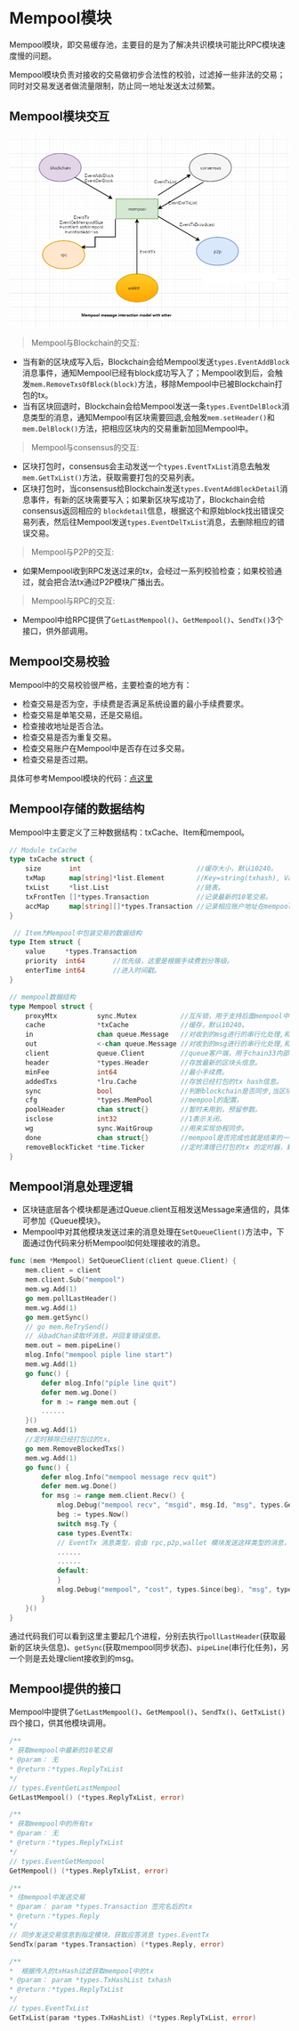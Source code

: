 # Mempool模块
Mempool模块，即交易缓存池，主要目的是为了解决共识模块可能比RPC模块速度慢的问题。

Mempool模块负责对接收的交易做初步合法性的校验，过滤掉一些非法的交易；同时对交易发送者做流量限制，防止同一地址发送太过频繁。

## Mempool模块交互

![Mempool模块交互](../../../../picture/Mempool_Template_interaction.png)

> Mempool与Blockchain的交互:

- 当有新的区块成写入后，Blockchain会给Mempool发送`types.EventAddBlock`消息事件，通知Mempool已经有block成功写入了；Mempool收到后，会触发`mem.RemoveTxsOfBlock(block)`方法，移除Mempool中已被Blockchain打包的tx。
- 当有区块回退时，Blockchain会给Mempool发送一条`types.EventDelBlock`消息类型的消息，通知Mempool有区块需要回退,会触发`mem.setHeader()`和`mem.DelBlock()`方法，把相应区块内的交易重新加回Mempool中。

> Mempool与consensus的交互:

- 区块打包时，consensus会主动发送一个`types.EventTxList`消息去触发`mem.GetTxList()`方法，获取需要打包的交易列表。
- 区块打包时，当consensus给Blockchain发送`types.EventAddBlockDetail`消息事件，有新的区块需要写入；如果新区块写成功了，Blockchain会给consensus返回相应的     `blockdetail`信息，根据这个和原始block找出错误交易列表，然后往Mempool发送`types.EventDelTxList`消息，去删除相应的错误交易。

> Mempool与P2P的交互:

- 如果Mempool收到RPC发送过来的tx，会经过一系列校验检查；如果校验通过，就会把合法tx通过P2P模块广播出去。

> Mempool与RPC的交互:

- Mempool中给RPC提供了`GetLastMempool()`、`GetMempool()`、`SendTx()`3个接口，供外部调用。

## Mempool交易校验

Mempool中的交易校验很严格，主要检查的地方有：

- 检查交易是否为空，手续费是否满足系统设置的最小手续费要求。
- 检查交易是单笔交易，还是交易组。
- 检查接收地址是否合法。
- 检查交易是否为重复交易。
- 检查交易账户在Mempool中是否存在过多交易。
- 检查交易是否过期。

具体可参考Mempool模块的代码：<a href="https://github.com/33cn/chain33/blob/master/mempool/check.go" target="_blank">点这里</a>

## Mempool存储的数据结构

Mempool中主要定义了三种数据结构：txCache、Item和mempool。

```go
// Module txCache
type txCache struct {
	size       int                             //缓存大小，默认10240。
	txMap      map[string]*list.Element        //Key=string(txhash), Value= Item。
	txList     *list.List                      //链表。
	txFrontTen []*types.Transaction            //记录最新的10笔交易。
	accMap     map[string][]*types.Transaction //记录相应账户地址在mempool已经有多少笔交易了，同一个地址（tx.from)最多只有100笔。
}
```

```go
 // Item为Mempool中包装交易的数据结构
type Item struct {
	value     *types.Transaction
	priority  int64       //优先级，这里是根据手续费划分等级。
	enterTime int64       //进入时间戳。
}
```

```go
// mempool数据结构
type Mempool struct {
	proxyMtx          sync.Mutex           //互斥锁，用于支持后面mempool中的多个协程之间的并发操作 。
	cache             *txCache             //缓存，默认10240。
	in                chan queue.Message   //对收到的msg进行的串行化处理,和out配合一起使用，主要处理EventTx消息。
	out               <-chan queue.Message //对收到的msg进行的串行化处理,和in配合一起使用，主要处理EventTx消息。
	client            queue.Client         //queue客户端，用于chain33内部各个模块之间的通信。
	header            *types.Header        //存放最新的区块头信息。
	minFee            int64                //最小手续费。
	addedTxs          *lru.Cache           //存放已经打包的tx hash信息。
	sync              bool                 //判断blockchain是否同步,当区块没有同步的话，是没法成功往mempool发送新的交易的。
	cfg               *types.MemPool       //mempool的配置。
	poolHeader        chan struct{}        //暂时未用到，预留参数。
	isclose           int32                //1表示关闭。
	wg                sync.WaitGroup       //用来实现协程同步。
	done              chan struct{}        //mempool是否完成也就是结束的一种信号。
	removeBlockTicket *time.Ticker         //定时清理已打包的tx 的定时器，默认一分钟。
}
```
## Mempool消息处理逻辑

- 区块链底层各个模块都是通过Queue.client互相发送Message来通信的，具体可参加《Queue模块》。
- Mempool中对其他模块发送过来的消息处理在`SetQueueClient()`方法中，下面通过伪代码来分析Mempool如何处理接收的消息。

```go
func (mem *Mempool) SetQueueClient(client queue.Client) {
	mem.client = client
	mem.client.Sub("mempool")
	mem.wg.Add(1)
	go mem.pollLastHeader()
	mem.wg.Add(1)
	go mem.getSync()
	// go mem.ReTrySend()
	// 从badChan读取坏消息，并回复错误信息。
	mem.out = mem.pipeLine()
	mlog.Info("mempool piple line start")
	mem.wg.Add(1)
	go func() {
		defer mlog.Info("piple line quit")
		defer mem.wg.Done()
		for m := range mem.out {
        ......
	}()
	mem.wg.Add(1)
	//定时移除已经打包过的tx。
	go mem.RemoveBlockedTxs()
	mem.wg.Add(1)
	go func() {
		defer mlog.Info("mempool message recv quit")
		defer mem.wg.Done()
		for msg := range mem.client.Recv() {
			mlog.Debug("mempool recv", "msgid", msg.Id, "msg", types.GetEventName(int(msg.Ty)))
			beg := types.Now()
			switch msg.Ty {
			case types.EventTx:
			// EventTx 消息类型，会由 rpc,p2p,wallet 模块发送这样类型的消息，同时附带一笔tx。
			......
			......
			default:
			}
			mlog.Debug("mempool", "cost", types.Since(beg), "msg", types.GetEventName(int(msg.Ty)))
		}
	}()
}
```
通过代码我们可以看到这里主要起几个进程，分别去执行`pollLastHeader`(获取最新的区块头信息)、`getSync`(获取mempool同步状态)、`pipeLine`(串行化任务)，另一个则是去处理client接收到的msg。

## Mempool提供的接口
Mempool中提供了`GetLastMempool()`、`GetMempool()`、`SendTx()`、`GetTxList()`四个接口，供其他模块调用。

```go
/**
* 获取mempool中最新的10笔交易
* @param： 无
* @return：*types.ReplyTxList
*/
// types.EventGetLastMempool
GetLastMempool() (*types.ReplyTxList, error)
```

```go
/**
* 获取mempool中的所有tx
* @param： 无
* @return：*types.ReplyTxList
*/
// types.EventGetMempool
GetMempool() (*types.ReplyTxList, error)
```

```go
/**
* 往mempool中发送交易
* @param： param *types.Transaction 签完名后的tx
* @return：*types.Reply
*/
// 同步发送交易信息到指定模块，获取应答消息 types.EventTx
SendTx(param *types.Transaction) (*types.Reply, error)
```

```go
/**
*  根据传入的txHash过滤获取mempool中的tx
* @param： param *types.TxHashList txhash
* @return：*types.ReplyTxList
*/
// types.EventTxList
GetTxList(param *types.TxHashList) (*types.ReplyTxList, error)
```